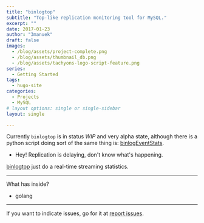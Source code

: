 ```yaml
---
title: "binlogtop"
subtitle: "Top-like replication monitoring tool for MySQL."
excerpt: ""
date: 2017-01-23
author: "3manuek"
draft: false
images:
  - /blog/assets/project-complete.png 
  - /blog/assets/thumbnail_db.png
  - /blog/assets/tachyons-logo-script-feature.png
series:
  - Getting Started
tags:
  - hugo-site
categories:
  - Projects
  - MySQL
# layout options: single or single-sidebar
layout: single

---
```


Currently `binlogtop` is in status *WIP* and very alpha state, although there is a python
script doing sort of the same thing is: [binlogEventStats](https://github.com/3manuek/binlogEventStats).



- Hey! Replication is delaying, don't know what's happening.

[binlogtop](https://github.com/3manuek/binlogTop) just do a real-time streaming statistics.


---

What has inside?

- golang

---

If you want to indicate issues, go for it at [report issues](https://github.com/3manuek/binlogTop/issues).
